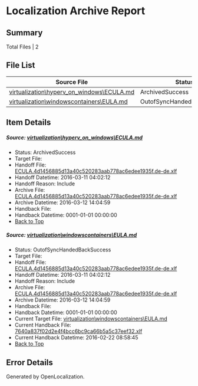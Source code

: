 # <a name='report-top'></a> Localization Archive Report

## Summary
 Total Files | 2

## File List
 Source File | Status | Details 
 ----------- | ------ | ------- 
 [virtualization\hyperv_on_windows\ECULA.md](https://github.com/OpenLocalizationOrg/hyperV/blob/e1c70701d88c34a3b6ed022f6de2656b87b78148/virtualization/hyperv_on_windows/ECULA.md) | ArchivedSuccess | [Details](#a26fcbf2016944cace1f75451c1ad50d55313943106)
 [virtualization\windowscontainers\EULA.md](https://github.com/OpenLocalizationOrg/hyperV/blob/e1c70701d88c34a3b6ed022f6de2656b87b78148/virtualization/windowscontainers/EULA.md) | OutofSyncHandedBackSuccess | [Details](#a26fcbf2016944cace1f75451c1ad50d55313943223)

## Item Details
##### <a name='a26fcbf2016944cace1f75451c1ad50d55313943106'></a> Source: [virtualization\hyperv_on_windows\ECULA.md](https://github.com/OpenLocalizationOrg/hyperV/blob/e1c70701d88c34a3b6ed022f6de2656b87b78148/virtualization/hyperv_on_windows/ECULA.md)
* Status: ArchivedSuccess
* Target File: 
* Handoff File: [ECULA.4d1456885d13a40c520283aab778ac6edee1935f.de-de.xlf](https://github.com/OpenLocalizationOrg/olhandoff/blob/09d7001358995a2d1d32f1af092a15060129b8ef/ol-handoff/OpenLocalizationOrg/hyperV.de-de/master/ht-legal/ECULA.4d1456885d13a40c520283aab778ac6edee1935f.de-de.xlf)
* Handoff Datetime: 2016-03-11 04:02:12
* Handoff Reason: Include
* Archive File: [ECULA.4d1456885d13a40c520283aab778ac6edee1935f.de-de.xlf](https://github.com/OpenLocalizationOrg/olhandoff/blob/0d98a4f766f4c3bb96224358a565080f267f3f2c/ol-handoff/OpenLocalizationOrg/hyperV.de-de/master/ht-legal/archive/ECULA.4d1456885d13a40c520283aab778ac6edee1935f.de-de.xlf)
* Archive Datetime: 2016-03-12 14:04:59
* Handback File: 
* Handback Datetime: 0001-01-01 00:00:00
* [Back to Top](#report-top)

##### <a name='a26fcbf2016944cace1f75451c1ad50d55313943223'></a> Source: [virtualization\windowscontainers\EULA.md](https://github.com/OpenLocalizationOrg/hyperV/blob/e1c70701d88c34a3b6ed022f6de2656b87b78148/virtualization/windowscontainers/EULA.md)
* Status: OutofSyncHandedBackSuccess
* Target File: 
* Handoff File: [ECULA.4d1456885d13a40c520283aab778ac6edee1935f.de-de.xlf](https://github.com/OpenLocalizationOrg/olhandoff/blob/09d7001358995a2d1d32f1af092a15060129b8ef/ol-handoff/OpenLocalizationOrg/hyperV.de-de/master/ht-legal/ECULA.4d1456885d13a40c520283aab778ac6edee1935f.de-de.xlf)
* Handoff Datetime: 2016-03-11 04:02:12
* Handoff Reason: Include
* Archive File: [ECULA.4d1456885d13a40c520283aab778ac6edee1935f.de-de.xlf](https://github.com/OpenLocalizationOrg/olhandoff/blob/0d98a4f766f4c3bb96224358a565080f267f3f2c/ol-handoff/OpenLocalizationOrg/hyperV.de-de/master/ht-legal/archive/ECULA.4d1456885d13a40c520283aab778ac6edee1935f.de-de.xlf)
* Archive Datetime: 2016-03-12 14:04:59
* Handback File: 
* Handback Datetime: 0001-01-01 00:00:00
* Current Target File: [virtualization\windowscontainers\EULA.md](https://github.com/OpenLocalizationOrg/hyperV.de-de/blob/18a2dbca36e6cbd4c2a4ccf621e305f72a7a15c2/virtualization/windowscontainers/EULA.md)
* Current Handback File: [7640a837f02d2e4f4bcc6bc9ca66b5a5c37eef32.xlf](https://github.com/OpenLocalizationOrg/olhandback/blob/3855be14f7509fd0ef2cc0180055698472881ea3/ol-handback/OpenLocalizationOrg/hyperV.de-de/master/archive/7640a837f02d2e4f4bcc6bc9ca66b5a5c37eef32.xlf)
* Current Handback Datetime: 2016-02-22 08:58:45
* [Back to Top](#report-top)


## Error Details

Generated by OpenLocalization.
